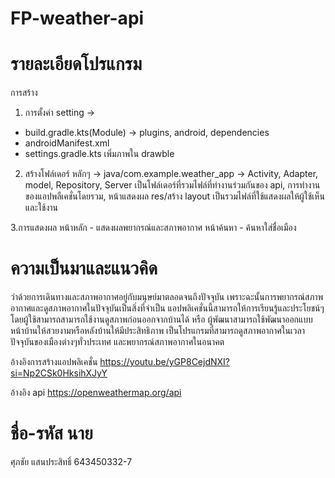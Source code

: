 # FP-weather-api
# รายละเอียดโปรแกรม
การสร้าง
1. การตั้งค่า setting ->
  - build.gradle.kts(Module) -> plugins, android, dependencies 
  - androidManifest.xml
  - settings.gradle.kts
เพิ่มภาพใน drawble
2. สร้างโฟล์เดอร์ หลักๆ ->
  java/com.example.weather_app -> Activity, Adapter, model, Repository, Server เป็นโฟล์เดอร์ที่รวมไฟล์ที่ทำงานร่วมกันของ api, การทำงานของแอปพลืเคชั่นโดยรวม, หน้าแสดงผล 
  res/สร้าง layout เป็นรวมไฟล์ที่ใช้แสดงผลให้ผู้ใช้เห็นและใช้งาน

3.การแสดงผล
หน้าหลัก - แสดงผลพยากรณ์และสภาพอากาศ
หน้าค้นหา - ค้นหาใส่ชื่อเมือง


# ความเป็นมาและแนวคิด
ว่าด้วยการเดินทางและสภาพอากาศอยู่กับมนุษย์มาตลอดจนถึงปัจจุบัน เพราะฉะนั้นการพยากรณ์สภาพอากาศและดูสภาพอากาศในปัจจุบันเป็นสิ่งที่จำเป็น แอปพลิเคชั่นนี้สามารถให้การเรียนรู้และประโยชน์ๆโดยผู้ใช้สามารถสามารถใช้งานดูสภาพก่อนออกจากบ้านได้ หรือ ผู้พัฒนาสามารถใช้พัฒนาออกแบบหน้าบ้านให้สวยงามหรือหลังบ้านให้มีประสิทธิภาพ 
เป็นโปรแกรมที่สามารถดูสภาพอากาศในเวลาปัจจุบันของเมืองต่างๆทั่วประเทศ และพยากรณ์สภาพอากาศในอนาคต  

อ้างอิงการสร้างแอปพลิเคชั่น 
https://youtu.be/yGP8CejdNXI?si=Np2CSk0HksihXJyY

อ้างอิง api 
https://openweathermap.org/api

# ชื่อ-รหัส นาย 
ศุภชัย แสนประสิทธิ์ 643450332-7
